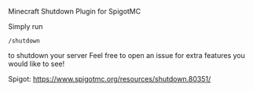 Minecraft Shutdown Plugin for SpigotMC

Simply run
```
/shutdown
```
to shutdown your server
Feel free to open an issue for extra features you would like to see!

Spigot: https://www.spigotmc.org/resources/shutdown.80351/